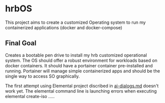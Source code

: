 # hrbOS
This project aims to create a customized Operating system to run my containerized applications (docker and docker-compose)

## Final Goal
Creates a bootable pen drive to install my hrb customized operational system.
The OS should offer a robust environment for workloads based on docker containers.
It should have a portainer container pre-installed and running. Portainer will manage simple containerized apps 
and should be the single way to access SO graphically.

 
The first attempt using Elemental project discribed in [ai-dialogs.md](.docs/ai-dialogs.md) doesn't work yet.
The elemental command line is launching errors when executing elemental create-iso .....

